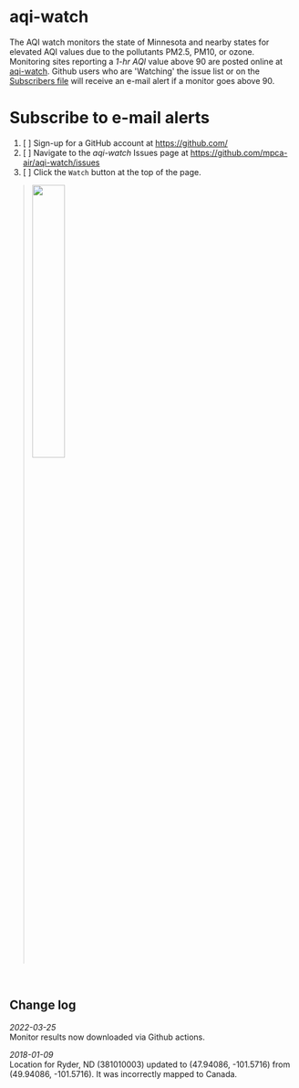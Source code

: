 # aqi-watch

The AQI watch monitors the state of Minnesota and nearby states for elevated AQI values due to the pollutants PM2.5, PM10, or ozone. Monitoring sites reporting a _1-hr AQI_ value above 90 are posted online at [aqi-watch](https://mpca-air.github.io/aqi-watch/). Github users who are 'Watching' the issue list or on the [Subscribers file](https://github.com/dKvale/aqi-watch-actions/blob/main/data/subscribers.csv) will receive an e-mail alert if a monitor goes above 90.  


# Subscribe to e-mail alerts

1. [ ] Sign-up for a GitHub account at https://github.com/
1. [ ] Navigate to the _aqi-watch_ Issues page at https://github.com/mpca-air/aqi-watch/issues
1. [ ] Click the ` Watch ` button at the top of the page.


> <img src=https://docs.github.com/assets/images/help/repository/repo-actions-watch.png width="35%">

<br>

## Change log

_2022-03-25_  
Monitor results now downloaded via Github actions.

_2018-01-09_  
Location for Ryder, ND (381010003) updated to (47.94086, -101.5716) from (49.94086, -101.5716). It was incorrectly mapped to Canada.
